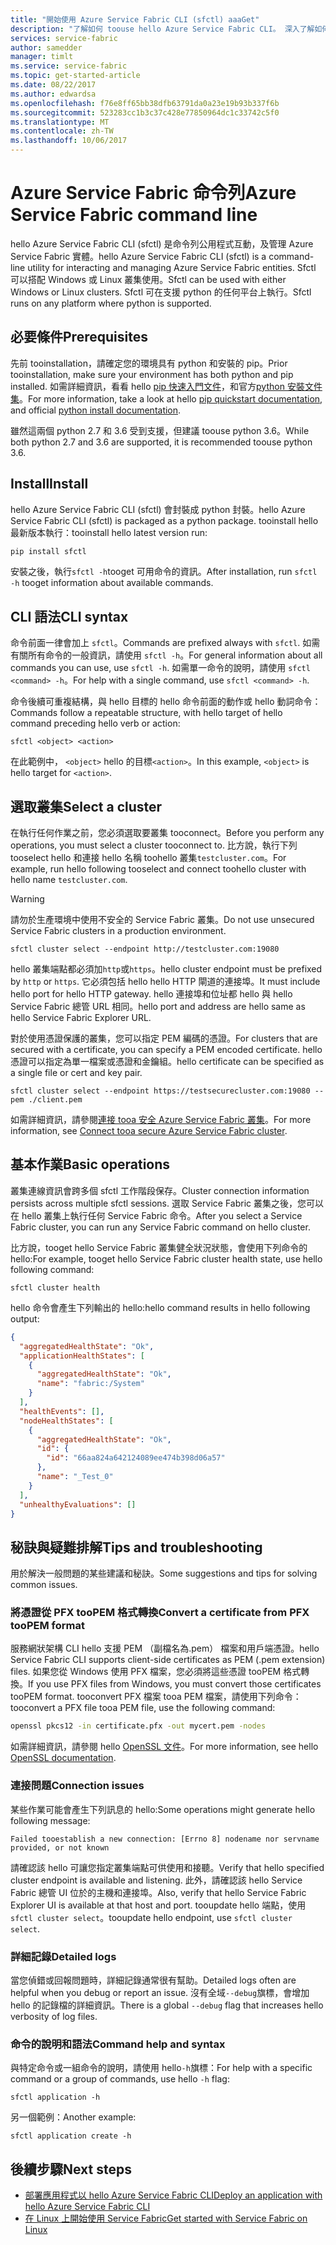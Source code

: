 ```yaml
---
title: "開始使用 Azure Service Fabric CLI (sfctl) aaaGet"
description: "了解如何 toouse hello Azure Service Fabric CLI。 深入了解如何 tooconnect tooa 叢集，以及如何 toomanage 應用程式。"
services: service-fabric
author: samedder
manager: timlt
ms.service: service-fabric
ms.topic: get-started-article
ms.date: 08/22/2017
ms.author: edwardsa
ms.openlocfilehash: f76e8ff65bb38dfb63791da0a23e19b93b337f6b
ms.sourcegitcommit: 523283cc1b3c37c428e77850964dc1c33742c5f0
ms.translationtype: MT
ms.contentlocale: zh-TW
ms.lasthandoff: 10/06/2017
---
```

# <a name="azure-service-fabric-command-line"></a><span data-ttu-id="bd8ff-104">Azure Service Fabric 命令列</span><span class="sxs-lookup"><span data-stu-id="bd8ff-104">Azure Service Fabric command line</span></span>

<span data-ttu-id="bd8ff-105">hello Azure Service Fabric CLI (sfctl) 是命令列公用程式互動，及管理 Azure Service Fabric 實體。</span><span class="sxs-lookup"><span data-stu-id="bd8ff-105">hello Azure Service Fabric CLI (sfctl) is a command-line utility for interacting and managing Azure Service Fabric entities.</span></span> <span data-ttu-id="bd8ff-106">Sfctl 可以搭配 Windows 或 Linux 叢集使用。</span><span class="sxs-lookup"><span data-stu-id="bd8ff-106">Sfctl can be used with either Windows or Linux clusters.</span></span> <span data-ttu-id="bd8ff-107">Sfctl 可在支援 python 的任何平台上執行。</span><span class="sxs-lookup"><span data-stu-id="bd8ff-107">Sfctl runs on any platform where python is supported.</span></span>

## <a name="prerequisites"></a><span data-ttu-id="bd8ff-108">必要條件</span><span class="sxs-lookup"><span data-stu-id="bd8ff-108">Prerequisites</span></span>

<span data-ttu-id="bd8ff-109">先前 tooinstallation，請確定您的環境具有 python 和安裝的 pip。</span><span class="sxs-lookup"><span data-stu-id="bd8ff-109">Prior tooinstallation, make sure your environment has both python and pip installed.</span></span> <span data-ttu-id="bd8ff-110">如需詳細資訊，看看 hello [pip 快速入門文件](https://pip.pypa.io/en/latest/quickstart/)，和官方[python 安裝文件集](https://wiki.python.org/moin/BeginnersGuide/Download)。</span><span class="sxs-lookup"><span data-stu-id="bd8ff-110">For more information, take a look at hello [pip quickstart documentation](https://pip.pypa.io/en/latest/quickstart/), and official [python install documentation](https://wiki.python.org/moin/BeginnersGuide/Download).</span></span>

<span data-ttu-id="bd8ff-111">雖然這兩個 python 2.7 和 3.6 受到支援，但建議 toouse python 3.6。</span><span class="sxs-lookup"><span data-stu-id="bd8ff-111">While both python 2.7 and 3.6 are supported, it is recommended toouse python 3.6.</span></span>

## <a name="install"></a><span data-ttu-id="bd8ff-112">Install</span><span class="sxs-lookup"><span data-stu-id="bd8ff-112">Install</span></span>

<span data-ttu-id="bd8ff-113">hello Azure Service Fabric CLI (sfctl) 會封裝成 python 封裝。</span><span class="sxs-lookup"><span data-stu-id="bd8ff-113">hello Azure Service Fabric CLI (sfctl) is packaged as a python package.</span></span> <span data-ttu-id="bd8ff-114">tooinstall hello 最新版本執行：</span><span class="sxs-lookup"><span data-stu-id="bd8ff-114">tooinstall hello latest version run:</span></span>

```bash
pip install sfctl
```

<span data-ttu-id="bd8ff-115">安裝之後，執行`sfctl -h`tooget 可用命令的資訊。</span><span class="sxs-lookup"><span data-stu-id="bd8ff-115">After installation, run `sfctl -h` tooget information about available commands.</span></span>

## <a name="cli-syntax"></a><span data-ttu-id="bd8ff-116">CLI 語法</span><span class="sxs-lookup"><span data-stu-id="bd8ff-116">CLI syntax</span></span>

<span data-ttu-id="bd8ff-117">命令前面一律會加上 `sfctl`。</span><span class="sxs-lookup"><span data-stu-id="bd8ff-117">Commands are prefixed always with `sfctl`.</span></span> <span data-ttu-id="bd8ff-118">如需有關所有命令的一般資訊，請使用 `sfctl -h`。</span><span class="sxs-lookup"><span data-stu-id="bd8ff-118">For general information about all commands you can use, use `sfctl -h`.</span></span> <span data-ttu-id="bd8ff-119">如需單一命令的說明，請使用 `sfctl <command> -h`。</span><span class="sxs-lookup"><span data-stu-id="bd8ff-119">For help with a single command, use `sfctl <command> -h`.</span></span>

<span data-ttu-id="bd8ff-120">命令後續可重複結構，與 hello 目標的 hello 命令前面的動作或 hello 動詞命令：</span><span class="sxs-lookup"><span data-stu-id="bd8ff-120">Commands follow a repeatable structure, with hello target of hello command preceding hello verb or action:</span></span>

```azurecli
sfctl <object> <action>
```

<span data-ttu-id="bd8ff-121">在此範例中， `<object>` hello 的目標`<action>`。</span><span class="sxs-lookup"><span data-stu-id="bd8ff-121">In this example, `<object>` is hello target for `<action>`.</span></span>

## <a name="select-a-cluster"></a><span data-ttu-id="bd8ff-122">選取叢集</span><span class="sxs-lookup"><span data-stu-id="bd8ff-122">Select a cluster</span></span>

<span data-ttu-id="bd8ff-123">在執行任何作業之前，您必須選取要叢集 tooconnect。</span><span class="sxs-lookup"><span data-stu-id="bd8ff-123">Before you perform any operations, you must select a cluster tooconnect to.</span></span> <span data-ttu-id="bd8ff-124">比方說，執行下列 tooselect hello 和連接 hello 名稱 toohello 叢集`testcluster.com`。</span><span class="sxs-lookup"><span data-stu-id="bd8ff-124">For example, run hello following tooselect and connect toohello cluster with hello name `testcluster.com`.</span></span>

> [!WARNING]
> <span data-ttu-id="bd8ff-125">請勿於生產環境中使用不安全的 Service Fabric 叢集。</span><span class="sxs-lookup"><span data-stu-id="bd8ff-125">Do not use unsecured Service Fabric clusters in a production environment.</span></span>

```azurecli
sfctl cluster select --endpoint http://testcluster.com:19080
```

<span data-ttu-id="bd8ff-126">hello 叢集端點都必須加`http`或`https`。</span><span class="sxs-lookup"><span data-stu-id="bd8ff-126">hello cluster endpoint must be prefixed by `http` or `https`.</span></span> <span data-ttu-id="bd8ff-127">它必須包括 hello hello HTTP 閘道的連接埠。</span><span class="sxs-lookup"><span data-stu-id="bd8ff-127">It must include hello port for hello HTTP gateway.</span></span> <span data-ttu-id="bd8ff-128">hello 連接埠和位址都 hello 與 hello Service Fabric 總管 URL 相同。</span><span class="sxs-lookup"><span data-stu-id="bd8ff-128">hello port and address are hello same as hello Service Fabric Explorer URL.</span></span>

<span data-ttu-id="bd8ff-129">對於使用憑證保護的叢集，您可以指定 PEM 編碼的憑證。</span><span class="sxs-lookup"><span data-stu-id="bd8ff-129">For clusters that are secured with a certificate, you can specify a PEM encoded certificate.</span></span> <span data-ttu-id="bd8ff-130">hello 憑證可以指定為單一檔案或憑證和金鑰組。</span><span class="sxs-lookup"><span data-stu-id="bd8ff-130">hello certificate can be specified as a single file or cert and key pair.</span></span>

```azurecli
sfctl cluster select --endpoint https://testsecurecluster.com:19080 --pem ./client.pem
```

<span data-ttu-id="bd8ff-131">如需詳細資訊，請參閱[連接 tooa 安全 Azure Service Fabric 叢集](service-fabric-connect-to-secure-cluster.md)。</span><span class="sxs-lookup"><span data-stu-id="bd8ff-131">For more information, see [Connect tooa secure Azure Service Fabric cluster](service-fabric-connect-to-secure-cluster.md).</span></span>

## <a name="basic-operations"></a><span data-ttu-id="bd8ff-132">基本作業</span><span class="sxs-lookup"><span data-stu-id="bd8ff-132">Basic operations</span></span>

<span data-ttu-id="bd8ff-133">叢集連線資訊會跨多個 sfctl 工作階段保存。</span><span class="sxs-lookup"><span data-stu-id="bd8ff-133">Cluster connection information persists across multiple sfctl sessions.</span></span> <span data-ttu-id="bd8ff-134">選取 Service Fabric 叢集之後，您可以在 hello 叢集上執行任何 Service Fabric 命令。</span><span class="sxs-lookup"><span data-stu-id="bd8ff-134">After you select a Service Fabric cluster, you can run any Service Fabric command on hello cluster.</span></span>

<span data-ttu-id="bd8ff-135">比方說，tooget hello Service Fabric 叢集健全狀況狀態，會使用下列命令的 hello:</span><span class="sxs-lookup"><span data-stu-id="bd8ff-135">For example, tooget hello Service Fabric cluster health state, use hello following command:</span></span>

```azurecli
sfctl cluster health
```

<span data-ttu-id="bd8ff-136">hello 命令會產生下列輸出的 hello:</span><span class="sxs-lookup"><span data-stu-id="bd8ff-136">hello command results in hello following output:</span></span>

```json
{
  "aggregatedHealthState": "Ok",
  "applicationHealthStates": [
    {
      "aggregatedHealthState": "Ok",
      "name": "fabric:/System"
    }
  ],
  "healthEvents": [],
  "nodeHealthStates": [
    {
      "aggregatedHealthState": "Ok",
      "id": {
        "id": "66aa824a642124089ee474b398d06a57"
      },
      "name": "_Test_0"
    }
  ],
  "unhealthyEvaluations": []
}
```

## <a name="tips-and-troubleshooting"></a><span data-ttu-id="bd8ff-137">秘訣與疑難排解</span><span class="sxs-lookup"><span data-stu-id="bd8ff-137">Tips and troubleshooting</span></span>

<span data-ttu-id="bd8ff-138">用於解決一般問題的某些建議和秘訣。</span><span class="sxs-lookup"><span data-stu-id="bd8ff-138">Some suggestions and tips for solving common issues.</span></span>

### <a name="convert-a-certificate-from-pfx-toopem-format"></a><span data-ttu-id="bd8ff-139">將憑證從 PFX tooPEM 格式轉換</span><span class="sxs-lookup"><span data-stu-id="bd8ff-139">Convert a certificate from PFX tooPEM format</span></span>

<span data-ttu-id="bd8ff-140">服務網狀架構 CLI hello 支援 PEM （副檔名為.pem） 檔案和用戶端憑證。</span><span class="sxs-lookup"><span data-stu-id="bd8ff-140">hello Service Fabric CLI supports client-side certificates as PEM (.pem extension) files.</span></span> <span data-ttu-id="bd8ff-141">如果您從 Windows 使用 PFX 檔案，您必須將這些憑證 tooPEM 格式轉換。</span><span class="sxs-lookup"><span data-stu-id="bd8ff-141">If you use PFX files from Windows, you must convert those certificates tooPEM format.</span></span> <span data-ttu-id="bd8ff-142">tooconvert PFX 檔案 tooa PEM 檔案，請使用下列命令：</span><span class="sxs-lookup"><span data-stu-id="bd8ff-142">tooconvert a PFX file tooa PEM file, use the following command:</span></span>

```bash
openssl pkcs12 -in certificate.pfx -out mycert.pem -nodes
```

<span data-ttu-id="bd8ff-143">如需詳細資訊，請參閱 hello [OpenSSL 文件](https://www.openssl.org/docs/)。</span><span class="sxs-lookup"><span data-stu-id="bd8ff-143">For more information, see hello [OpenSSL documentation](https://www.openssl.org/docs/).</span></span>

### <a name="connection-issues"></a><span data-ttu-id="bd8ff-144">連接問題</span><span class="sxs-lookup"><span data-stu-id="bd8ff-144">Connection issues</span></span>

<span data-ttu-id="bd8ff-145">某些作業可能會產生下列訊息的 hello:</span><span class="sxs-lookup"><span data-stu-id="bd8ff-145">Some operations might generate hello following message:</span></span>

`Failed tooestablish a new connection: [Errno 8] nodename nor servname provided, or not known`

<span data-ttu-id="bd8ff-146">請確認該 hello 可讓您指定叢集端點可供使用和接聽。</span><span class="sxs-lookup"><span data-stu-id="bd8ff-146">Verify that hello specified cluster endpoint is available and listening.</span></span> <span data-ttu-id="bd8ff-147">此外，請確認該 hello Service Fabric 總管 UI 位於的主機和連接埠。</span><span class="sxs-lookup"><span data-stu-id="bd8ff-147">Also, verify that hello Service Fabric Explorer UI is available at that host and port.</span></span> <span data-ttu-id="bd8ff-148">tooupdate hello 端點，使用`sfctl cluster select`。</span><span class="sxs-lookup"><span data-stu-id="bd8ff-148">tooupdate hello endpoint, use `sfctl cluster select`.</span></span>

### <a name="detailed-logs"></a><span data-ttu-id="bd8ff-149">詳細記錄</span><span class="sxs-lookup"><span data-stu-id="bd8ff-149">Detailed logs</span></span>

<span data-ttu-id="bd8ff-150">當您偵錯或回報問題時，詳細記錄通常很有幫助。</span><span class="sxs-lookup"><span data-stu-id="bd8ff-150">Detailed logs often are helpful when you debug or report an issue.</span></span> <span data-ttu-id="bd8ff-151">沒有全域`--debug`旗標，會增加 hello 的記錄檔的詳細資訊。</span><span class="sxs-lookup"><span data-stu-id="bd8ff-151">There is a global `--debug` flag that increases hello verbosity of log files.</span></span>

### <a name="command-help-and-syntax"></a><span data-ttu-id="bd8ff-152">命令的說明和語法</span><span class="sxs-lookup"><span data-stu-id="bd8ff-152">Command help and syntax</span></span>

<span data-ttu-id="bd8ff-153">與特定命令或一組命令的說明，請使用 hello`-h`旗標：</span><span class="sxs-lookup"><span data-stu-id="bd8ff-153">For help with a specific command or a group of commands, use hello `-h` flag:</span></span>

```azurecli
sfctl application -h
```

<span data-ttu-id="bd8ff-154">另一個範例：</span><span class="sxs-lookup"><span data-stu-id="bd8ff-154">Another example:</span></span>

```azurecli
sfctl application create -h
```

## <a name="next-steps"></a><span data-ttu-id="bd8ff-155">後續步驟</span><span class="sxs-lookup"><span data-stu-id="bd8ff-155">Next steps</span></span>

* [<span data-ttu-id="bd8ff-156">部署應用程式以 hello Azure Service Fabric CLI</span><span class="sxs-lookup"><span data-stu-id="bd8ff-156">Deploy an application with hello Azure Service Fabric CLI</span></span>](service-fabric-application-lifecycle-sfctl.md)
* [<span data-ttu-id="bd8ff-157">在 Linux 上開始使用 Service Fabric</span><span class="sxs-lookup"><span data-stu-id="bd8ff-157">Get started with Service Fabric on Linux</span></span>](service-fabric-get-started-linux.md)
